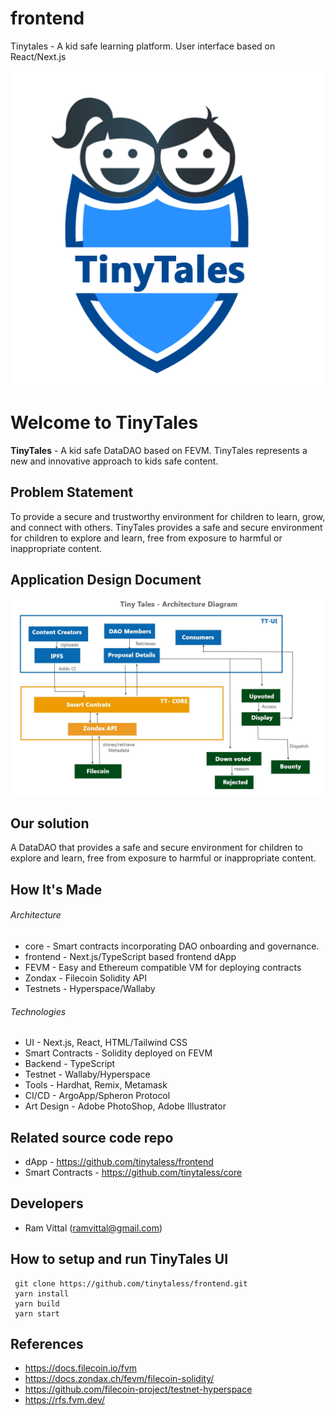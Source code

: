 # frontend
Tinytales - A kid safe learning platform. User interface based on React/Next.js

<img src="./public/ttbig.png" class="center"/>

# Welcome to TinyTales
**TinyTales** -  A kid safe DataDAO based on FEVM. TinyTales represents a new and innovative approach to kids safe content.

## Problem Statement

To provide a secure and trustworthy environment for children to learn, grow, and connect with others. TinyTales provides a safe and secure environment for children to explore and learn, free from exposure to harmful or inappropriate content.


## Application Design Document
<img src="./public/design.jpeg" class="center"/>

## Our solution
A DataDAO that provides a safe and secure environment for children to explore and learn, free from exposure to harmful or inappropriate content.

## How It's Made

###### Architecture

- core - Smart contracts incorporating DAO onboarding and governance.
- frontend - Next.js/TypeScript based frontend dApp
- FEVM - Easy and Ethereum compatible VM for deploying contracts
- Zondax - Filecoin Solidity API
- Testnets - Hyperspace/Wallaby

###### Technologies

- UI - Next.js, React, HTML/Tailwind CSS
- Smart Contracts - Solidity deployed on FEVM
- Backend - TypeScript
- Testnet - Wallaby/Hyperspace
- Tools - Hardhat, Remix, Metamask
- CI/CD - ArgoApp/Spheron Protocol
- Art Design - Adobe PhotoShop, Adobe Illustrator

## Related source code repo

* dApp - https://github.com/tinytaless/frontend
* Smart Contracts - https://github.com/tinytaless/core

## Developers
* Ram Vittal (ramvittal@gmail.com)

## How to setup and run TinyTales UI
```
 git clone https://github.com/tinytaless/frontend.git
 yarn install
 yarn build
 yarn start

```

## References
* https://docs.filecoin.io/fvm
* https://docs.zondax.ch/fevm/filecoin-solidity/
* https://github.com/filecoin-project/testnet-hyperspace
* https://rfs.fvm.dev/
